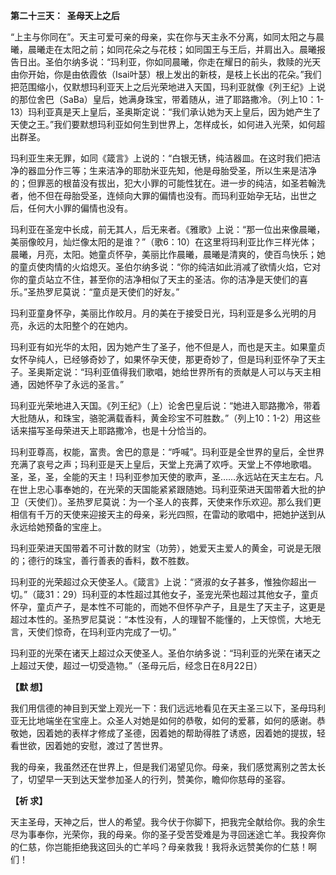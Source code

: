**第二十三天：  圣母天上之后**

“上主与你同在”。天主可爱可亲的母亲，实在你与天主永不分离，如同太阳之与晨曦，晨曦走在太阳之前；如同花朵之与花枝；如同国王与王后，并肩出入。晨曦报告日出。圣伯尔纳多说：“玛利亚，你如同晨曦，你走在耀日的前头，救赎的光天由你开始，你是由依霞依（Isai叶瑟）根上发出的新枝，是枝上长出的花朵。”我们把范围缩小，仅默想玛利亚天上之后光荣地进入天国，玛利亚就像《列王纪》上说的那位舍巴（SaBa）皇后，她满身珠宝，带着随从，进了耶路撒冷。（列上10：1-13）玛利亚真是天上皇后，圣奥斯定说：“我们承认她为天上皇后，因为她产生了天使之王。”我们要默想玛利亚如何生到世界上，怎样成长，如何进入光荣，如何超出群圣。

玛利亚生来无罪，如同《箴言》上说的：“白银无锈，纯洁器皿。在这时我们把洁净的器皿分作三等；生来洁净的耶肋米亚先知，他是母胎受圣，所以生来是洁净的；但罪恶的根苗没有拔出，犯大小罪的可能性犹在。进一步的纯洁，如圣若翰洗者，他不但在母胎受圣，连倾向大罪的偏情也没有。而玛利亚始孕无玷，出世之后，任何大小罪的偏情也没有。

玛利亚在圣宠中长成，前无其人，后无来者。《雅歌》上说：“那一位出来像晨曦，美丽像皎月，灿烂像太阳的是谁？”（歌6：10）在这里将玛利亚比作三样光体；晨曦，月亮，太阳。她童贞怀孕，美丽比作晨曦，晨曦是清爽的，使百鸟快乐；她的童贞使肉情的火焰熄灭。圣伯尔纳多说：“你的纯洁如此消减了欲情火焰，它对你的童贞站立不住，甚至你的洁净相似了天主的圣洁。你的洁净是天使们的喜乐。”圣热罗尼莫说：“童贞是天使们的好友。”

玛利亚童身怀孕，美丽比作皎月。月的美在于接受日光，玛利亚是多么光明的月亮，永远的太阳整个的在她内。

玛利亚有如光华的太阳，因为她产生了圣子，他不但是人，而也是天主。如果童贞女怀孕纯人，已经够奇妙了，如果怀孕天使，那更奇妙了，但是玛利亚怀孕了天主子。圣奥斯定说：“玛利亚值得我们歌唱，她给世界所有的贡献是人可以与天主相通，因她怀孕了永远的圣言。”

玛利亚光荣地进入天国。《列王纪》（上）论舍巴皇后说：“她进入耶路撒冷，带着大批随从，和珠宝，骆驼满载香料，黄金珍宝不可胜数。”（列上10：1-2）用这些话来描写圣母荣进天上耶路撒冷，也是十分恰当的。

玛利亚尊高，权能，富贵。舍巴的意是：“呼喊”。玛利亚是全世界的皇后，全世界充满了哀号之声；玛利亚是天上皇后，天堂上充满了欢呼。天堂上不停地歌唱。圣，圣，圣，全能的天主！玛利亚参加天使的歌声，圣……永远站在天主左右。凡在世上忠心事奉她的，在光荣的天国能紧紧跟随她。玛利亚荣进天国带着大批的护卫（天使们）。圣热罗尼莫说：为一个圣人的丧葬，天使来作乐欢迎。那么我们更相信有千万的天使来迎接天主的母亲，彩光四照，在雷动的歌唱中，把她护送到从永远给她预备的宝座上。

玛利亚荣进天国带着不可计数的财宝（功劳），她爱天主爱人的黄金，可说是无限的；德行的珠宝，善行善表的香料，数不胜数。

玛利亚的光荣超过众天使圣人。《箴言》上说：“贤淑的女子甚多，惟独你超出一切。”（箴31：29）玛利亚的本性超过其他女子，圣宠光荣也超过其他女子，童贞怀孕，童贞产子，是本性不可能的，而她不但怀孕产子，且是生了天主子，这更是超过本性的。圣热罗尼莫说：“本性没有，人的理智不能懂的，上天惊慌，大地无言，天使们惊奇，在玛利亚内完成了一切。”

玛利亚的光荣在诸天上超过众天使圣人。圣伯尔纳多说：“玛利亚的光荣在诸天之上超过天使，超过一切受造物。”（圣母元后，经念日在8月22日）

**【默 想】**

我们用信德的神目到天堂上观光一下：我们远远地看见在天主圣三以下，圣母玛利亚无比地端坐在宝座上。众圣人对她是如何的恭敬，如何的爱慕，如何的感谢。恭敬她，因着她的表样才修成了圣德，因着她的帮助得胜了诱惑，因着她的提拔，轻看世欲，因着她的安慰，渡过了苦世界。

我的母亲，我虽然还在世界上，但是我们渴望见你。母亲，我们感觉离别之苦太长了，切望早一天到达天堂参加圣人的行列，赞美你，瞻仰你慈母的圣容。

**【祈 求】**

天主圣母，天神之后，世人的希望。我今伏于你脚下，把我完全献给你。我的余生尽为事奉你，光荣你，我的母亲。你的圣子受苦受难是为寻回迷途亡羊。我投奔你的仁慈，你岂能拒绝我这回头的亡羊吗？母亲救我！我将永远赞美你的仁慈！啊们！